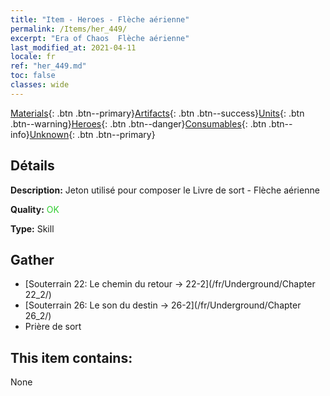 ```yaml
---
title: "Item - Heroes - Flèche aérienne"
permalink: /Items/her_449/
excerpt: "Era of Chaos  Flèche aérienne"
last_modified_at: 2021-04-11
locale: fr
ref: "her_449.md"
toc: false
classes: wide
---
```

 [Materials](/fr/Items/){: .btn .btn--primary}[Artifacts](/fr/Items/Artifacts/){: .btn .btn--success}[Units](/fr/Items/Units/){: .btn .btn--warning}[Heroes](/fr/Items/Heroes/){: .btn .btn--danger}[Consumables](/fr/Items/Consumables/){: .btn .btn--info}[Unknown](/fr/Items/Unknown/){: .btn .btn--primary}

## Détails
 **Description:** Jeton utilisé pour composer le Livre de sort - Flèche aérienne

 **Quality:** <span style="color: #32CD32">OK</span>

 **Type:** Skill

## Gather

*    [Souterrain 22: Le chemin du retour -> 22-2](/fr/Underground/Chapter 22_2/) 
*    [Souterrain 26: Le son du destin -> 26-2](/fr/Underground/Chapter 26_2/) 
*    Prière de sort 

## This item contains:

  None

